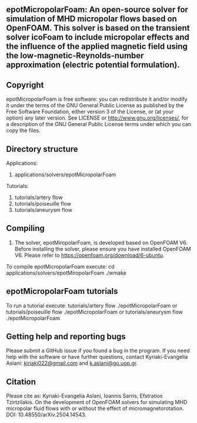 

## epotMicropolarFoam: An open-source solver for simulation of MHD micropolar flows based on OpenFOAM. This solver is based on the transient solver icoFoam to include micropolar effects and the influence of the applied magnetic field using the low-magnetic-Reynolds-number approximation (electric potential formulation).

## Copyright
epotMicropolarFoam is free software: you can redistribute it and/or modify it under the terms of the GNU General Public License as published by the Free Software Foundation, either version 3 of the License, or (at your option) any later version. See LICENSE or http://www.gnu.org/licenses/, for a description of the GNU General Public License terms under which you can copy the files.

## Directory structure
Applications: 
1. applications/solvers/epotMicropolarFoam

Tutorials:
1. tutorials/artery flow
2. tutorials/poiseuille flow
3. tutorials/aneurysm flow


## Compiling 
1. The solver, epotMiropolarFoam, is developed based on OpenFOAM V6. Before installing the solver, please ensure you have installed OpenFOAM V6. Please refer to https://openfoam.org/download/6-ubuntu.

To compile epotMicropolarFoam execute:
   cd applications/solvers/epotMiropolarFoam
   ./wmake


## epotMicropolarFoam tutorials
To run a tutorial execute:
tutorials/artery flow
./epotMicropolarFoam
or
tutorials/poiseuille flow
./epotMicropolarFoam
or
tutorials/aneurysm flow
./epotMicropolarFoam

## Getting help and reporting bugs
Please submit a GitHub issue if you found a bug in the program. If you need help with the software or have further questions, contact Kyriaki-Evangelia Aslani: kiriaki022@gmail.com and k.aslani@go.uop.gr.


## Citation
Please cite as: Kyriaki-Evangelia Aslani, Ioannis Sarris, Efstratios Tzirtzilakis. On the development of OpenFOAM solvers for simulating MHD micropolar fluid flows with or without the effect of micromagnetorotation. DOI: 10.48550/arXiv.2504.14543.


